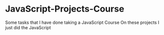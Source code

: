 # JavaScript-Projects-Course
Some tasks that I have done taking a JavaScript Course
On these projects I just did the JavaScript
